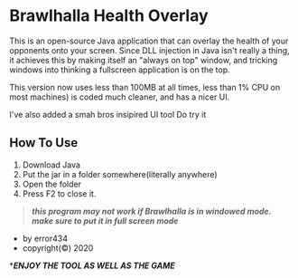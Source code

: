 # Brawlhalla Health Overlay



This is an open-source Java application that can overlay the health of your opponents onto your screen. Since DLL injection in Java isn't really a thing, it achieves this by making itself an "always on top" window, and tricking windows into thinking a fullscreen application is on the top.

This version now uses less than 100MB at all times, less than 1% CPU on most machines) is coded much cleaner, and has a nicer UI.

 I've also added a smah bros insipired UI tool 
 Do try it


## How To Use

1. Download Java
2. Put the jar in a folder somewhere(literally anywhere)
3. Open the folder
4. Press F2 to close it.


> ***this program may not work if Brawlhalla is in windowed mode.***
> ***make sure to put it in full screen mode***

* by error434
* copyright(©) 2020

***_ENJOY THE TOOL AS WELL AS THE GAME_**
